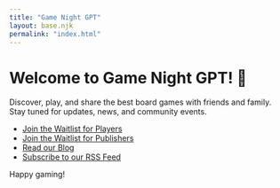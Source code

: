 ```yaml
---
title: "Game Night GPT"
layout: base.njk
permalink: "index.html"
---
```


# Welcome to Game Night GPT! 🎲

Discover, play, and share the best board games with friends and family.  
Stay tuned for updates, news, and community events.

- [Join the Waitlist for Players](landing/players/index.html)
- [Join the Waitlist for Publishers](landing/publishers/index.html)
- [Read our Blog](posts)
- [Subscribe to our RSS Feed](/rss.xml)


Happy gaming!